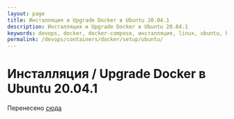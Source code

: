 ```yaml
---
layout: page
title: Инсталляция и Upgrade Docker в Ubuntu 20.04.1
description: Инсталляция и Upgrade Docker в Ubuntu 20.04.1
keywords: devops, docker, docker-compose, инсталляция, linux, ubuntu, bash скрипт
permalink: /devops/containers/docker/setup/ubuntu/
---
```


# Инсталляция / Upgrade Docker в Ubuntu 20.04.1

Перенесено <a href="//docs.k8s.ru/containers/docker/setup/ubuntu/">сюда</a>
